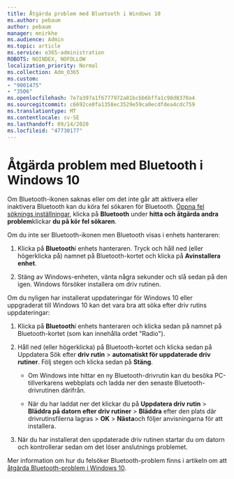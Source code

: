 ```yaml
---
title: Åtgärda problem med Bluetooth i Windows 10
ms.author: pebaum
author: pebaum
manager: mnirkhe
ms.audience: Admin
ms.topic: article
ms.service: o365-administration
ROBOTS: NOINDEX, NOFOLLOW
localization_priority: Normal
ms.collection: Adm_O365
ms.custom:
- "9001475"
- "3506"
ms.openlocfilehash: 7e7a397a1f6777972a81bcbb6bffa1c98d8370a4
ms.sourcegitcommit: c6692ce0fa1358ec3529e59ca0ecdfdea4cdc759
ms.translationtype: MT
ms.contentlocale: sv-SE
ms.lasthandoff: 09/14/2020
ms.locfileid: "47730177"
---
```

# <a name="fix-bluetooth-problems-in-windows-10"></a>Åtgärda problem med Bluetooth i Windows 10

Om Bluetooth-ikonen saknas eller om det inte går att aktivera eller inaktivera Bluetooth kan du köra fel sökaren för Bluetooth. [Öppna fel söknings inställningar](ms-settings:troubleshoot), klicka på **Bluetooth** under **hitta och åtgärda andra problem**klickar **du på kör fel sökaren**.

Om du inte ser Bluetooth-ikonen men Bluetooth visas i enhets hanteraren:

1. Klicka på **Bluetooth**i enhets hanteraren. Tryck och håll ned (eller högerklicka på) namnet på Bluetooth-kortet och klicka på **Avinstallera enhet**.

2. Stäng av Windows-enheten, vänta några sekunder och slå sedan på den igen. Windows försöker installera om driv rutinen.

Om du nyligen har installerat uppdateringar för Windows 10 eller uppgraderat till Windows 10 kan det vara bra att söka efter driv rutins uppdateringar:

1. Klicka på **Bluetooth**i enhets hanteraren och klicka sedan på namnet på Bluetooth-kortet (som kan innehålla ordet "Radio").

2. Håll ned (eller högerklicka) på Bluetooth-kortet och klicka sedan på Uppdatera Sök efter **driv rutin**  >  **automatiskt för uppdaterade driv rutiner**. Följ stegen och klicka sedan på **Stäng**.

      - Om Windows inte hittar en ny Bluetooth-drivrutin kan du besöka PC-tillverkarens webbplats och ladda ner den senaste Bluetooth-drivrutinen därifrån.

    - När du har laddat ner det klickar du på **Uppdatera driv rutin**  >  **Bläddra på datorn efter driv rutiner**  >  **Bläddra** efter den plats där drivrutinsfilerna lagras > **OK**  >  **Nästa**och följer anvisningarna för att installera.

3. När du har installerat den uppdaterade driv rutinen startar du om datorn och kontrollerar sedan om det löser anslutnings problemet.

Mer information om hur du felsöker Bluetooth-problem finns i artikeln om att [åtgärda Bluetooth-problem i Windows 10](https://support.microsoft.com/help/14169/windows-10-fix-bluetooth-problems).
